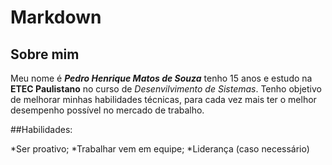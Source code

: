 # **Markdown** 

## Sobre mim

Meu nome é  **_Pedro Henrique Matos de Souza_** tenho 15 anos e estudo na __ETEC Paulistano__ no curso de _Desenvilvimento de Sistemas_. Tenho objetivo de melhorar minhas habilidades técnicas, para cada vez mais ter o melhor desempenho possível no mercado de trabalho.

##Habilidades:

*Ser proativo;
*Trabalhar vem em equipe;
*Liderança (caso necessário)
